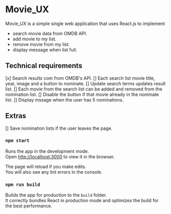 # Movie_UX 

Movie_UX is a simple single web application that uses React.js to implement
- search movie data from OMDB API.
- add movie to my list.
- remove movie from my list.
- display message when list full.

## Technical requirements

[x] Search results com from OMDB's API.
[] Each search list movie title, year, image and a button to nominate.
[] Update search terms updates result list.
[] Each movie from the search list can be added and removed from the nomination list.
[] Disable the button if that movie already in the nominate list.
[] Display mssage when the user has 5 nominations.

## Extras

[] Save nomination lists if the user leaves the page.

### `npm start`

Runs the app in the development mode.\
Open [http://localhost:3000](http://localhost:3000) to view it in the browser.

The page will reload if you make edits.\
You will also see any lint errors in the console.

### `npm run build`

Builds the app for production to the `build` folder.\
It correctly bundles React in production mode and optimizes the build for the best performance.

